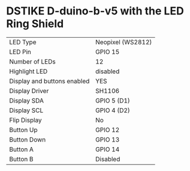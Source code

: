 # DSTIKE D-duino-b-v5 with the LED Ring Shield

|  |  |
| - | - |
| LED Type | Neopixel (WS2812) |
| LED Pin | GPIO 15 |
| Number of LEDs | 12 |
| Highlight LED | disabled |
| Display and buttons enabled | YES |
| Display Driver | SH1106  |
| Display SDA | GPIO 5 (D1) |
| Display SCL | GPIO 4 (D2) |
| Flip Display | No |
| Button Up |GPIO 12 |
| Button Down | GPIO 13 |
| Button A | GPIO 14 |
| Button B |Disabled |